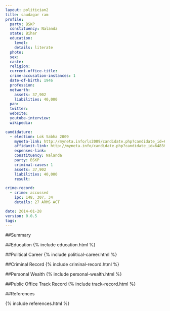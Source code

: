 ```yaml
---
layout: politician2
title: saudagar ram
profile: 
  party: BSKP
  constituency: Nalanda
  state: Bihar
  education: 
    level: 
    details: literate
  photo: 
  sex: 
  caste: 
  religion: 
  current-office-title: 
  crime-accusation-instances: 1
  date-of-birth: 1946
  profession: 
  networth: 
    assets: 37,902
    liabilities: 40,000
  pan: 
  twitter: 
  website: 
  youtube-interview: 
  wikipedia: 

candidature: 
  - election: Lok Sabha 2009
    myneta-link: http://myneta.info/ls2009/candidate.php?candidate_id=6483
    affidavit-link: http://myneta.info/candidate.php?candidate_id=6483&scan=original
    expenses-link: 
    constituency: Nalanda 
    party: BSKP
    criminal-cases: 1
    assets: 37,902
    liabilities: 40,000
    result:  

crime-record: 
  - crime: accussed
    ipc: 148, 307, 34
    details: 27 ARMS ACT 

date: 2014-01-28
version: 0.0.5
tags: 
---
```

##Summary


##Education
{% include education.html %}


##Political Career
{% include political-career.html %}


##Criminal Record
{% include criminal-record.html %}


##Personal Wealth
{% include personal-wealth.html %}


##Public Office Track Record
{% include track-record.html %}


##References


{% include references.html %}